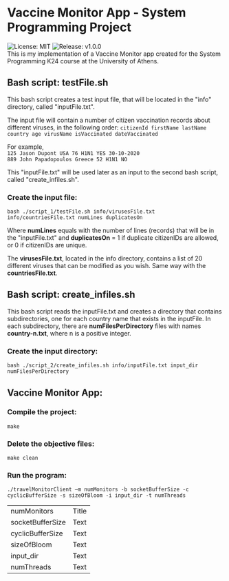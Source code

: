 # Vaccine Monitor App - System Programming Project
![License: MIT](https://img.shields.io/badge/License-MIT-blue.svg)
![Release: v1.0.0](https://img.shields.io/github/v/release/nassosanagn/Vaccine-Monitor-App?include_prereleases)
<br/>
This is my implementation of a Vaccine Monitor app created for the System Programming K24 course at the University of Athens.

## Bash script: testFile.sh

This bash script creates a test input file, that will be located in the "info" directory, called "inputFile.txt".

The input file will contain a number of citizen vaccination records about different viruses, in the following order:
`citizenId firstName lastName country age virusName isVaccinated dateVaccinated`

For example, <br/>
    `125 Jason Dupont USA 76 H1N1 YES 30-10-2020`<br/>
    `889 John Papadopoulos Greece 52 Η1Ν1 ΝΟ`

This "inputFile.txt" will be used later as an input to the second bash script, called "create_infiles.sh".

### Create the input file:
    bash ./script_1/testFile.sh info/virusesFile.txt info/countriesFile.txt numLines duplicatesOn

Where **numLines** equals with the number of lines (records) that will be in the "inputFile.txt" and **duplicatesOn** = 1 if duplicate citizenIDs are allowed, or 0 if citizenIDs are unique.

The **virusesFile.txt**, located in the info directory, contains a list of 20 different viruses that can be modified as you wish. Same way with the **countriesFile.txt**.

## Bash script: create_infiles.sh

This bash script reads the inputFile.txt and creates a directory that contains subdirectories, one for each country name that exists in the inputFile. In each subdirectory, there are  **numFilesPerDirectory** files with names **country-n.txt**, where n is a positive integer. 

### Create the input directory:
    bash ./script_2/create_infiles.sh info/inputFile.txt input_dir numFilesPerDirectory

<!-- Vaccine Monitor Section -->

## Vaccine Monitor App:

### Compile the project:
    make

### Delete the objective files:
    make clean

### Run the program:
    ./travelMonitorClient –m numMonitors -b socketBufferSize -c cyclicBufferSize -s sizeOfBloom -i input_dir -t numThreads


|                   |             |
| ----------------- | ----------- |
| numMonitors       | Title       |
| socketBufferSize  | Text        |
| cyclicBufferSize  | Text        |
| sizeOfBloom       | Text        |
| input_dir         | Text        |
| numThreads        | Text        |

<!-- ![C++](https://img.shields.io/badge/c++-%2300599C.svg?style=for-the-badge&logo=c%2B%2B&logoColor=white) -->
